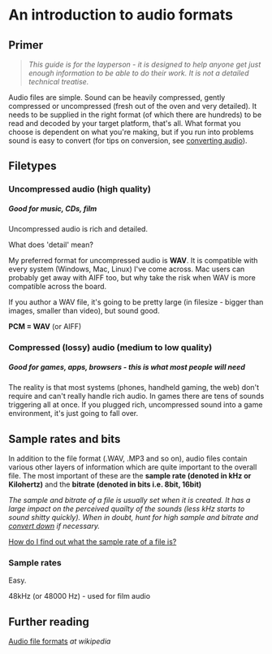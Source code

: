 An introduction to audio formats
=========

## Primer

>*This guide is for the layperson - it is designed to help anyone get just enough information to be able to do their work. It is not a detailed technical treatise.*


Audio files are simple. Sound can be heavily compressed, gently compressed or uncompressed  (fresh out of the oven and very detailed). It needs to be supplied in the right format (of which there are hundreds) to be read and decoded by your target platform, that's all. What format you choose is dependent on what you're making, but if you run into problems sound is easy to convert (for tips on conversion, see [converting audio](4-converting-audio.md)).

## Filetypes

### Uncompressed audio (high quality)
##### Good for music, CDs, film 

Uncompressed audio is rich and detailed.

What does 'detail' mean?


My preferred format for uncompressed audio is **WAV**. It is compatible with every system (Windows, Mac, Linux) I've come across. Mac users can probably get away with AIFF too, but why take the risk when WAV is more compatible across the board. 

If you author a WAV file, it's going to be pretty large (in filesize - bigger than images, smaller than video), but sound good.


**PCM = WAV** (or AIFF)



### Compressed (lossy) audio (medium to low quality)
##### Good for games, apps, browsers - this is what most people will need


The reality is that most systems (phones, handheld gaming, the web) don't require and can't really handle rich audio. In games there are tens of sounds triggering all at once. If you plugged rich, uncompressed sound into a game environment, it's just going to fall over.


## Sample rates and bits

In addition to the file format (.WAV, .MP3 and so on), audio files contain various other layers of information which are quite important to the overall file. 
The most important of these are the **sample rate (denoted in kHz or Kilohertz)** and the **bitrate (denoted in bits i.e. 8bit, 16bit)**

*The sample and bitrate of a file is usually set when it is created. It has a large impact on the perceived quailty of the sounds (less kHz starts to sound shitty quickly). When in doubt, hunt for high sample and bitrate and [convert down](4-converting-audio.md) if necessary.*

[How do I find out what the sample rate of a file is?](5-help.md)


### Sample rates

Easy.

48kHz (or 48000 Hz) - used for film audio



  
## Further reading
[Audio file formats](http://en.wikipedia.org/wiki/Audio_file_format) *at wikipedia*


